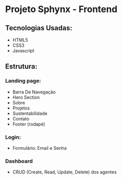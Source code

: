 # Projeto Sphynx - Frontend

## Tecnologias Usadas:

- HTML5
- CSS3
- Javascript

## Estrutura:

### Landing page:

- Barra De Navegação
- Hero Section
- Sobre
- Projetos
- Sustentabilidade
- Contato
- Footer (rodapé)

### Login:

- Formulário: Email e Senha

### Dashboard

- CRUD (Create, Read, Update, Delete) dos agentes
